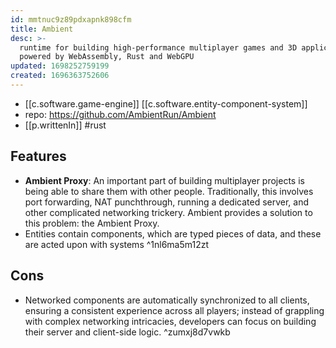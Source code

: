 ```yaml
---
id: mmtnuc9z89pdxapnk898cfm
title: Ambient
desc: >-
  runtime for building high-performance multiplayer games and 3D applications,
  powered by WebAssembly, Rust and WebGPU
updated: 1698252759199
created: 1696363752606
---
```


- [[c.software.game-engine]] [[c.software.entity-component-system]]
- repo: https://github.com/AmbientRun/Ambient
- [[p.writtenIn]] #rust

## Features

- **Ambient Proxy**: An important part of building multiplayer projects is being able to share them with other people. Traditionally, this involves port forwarding, NAT punchthrough, running a dedicated server, and other complicated networking trickery. Ambient provides a solution to this problem: the Ambient Proxy.
- Entities contain components, which are typed pieces of data, and these are acted upon with systems ^1nl6ma5m12zt


## Cons

- Networked components are automatically synchronized to all clients, ensuring a consistent experience across all players; instead of grappling with complex networking intricacies, developers can focus on building their server and client-side logic. ^zumxj8d7vwkb